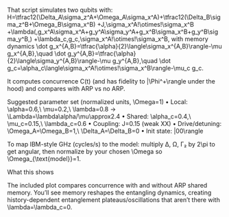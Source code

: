 That script simulates two qubits with:
H=\tfrac12(\Delta_A\sigma_z^A+\Omega_A\sigma_x^A)+\tfrac12(\Delta_B\sigma_z^B+\Omega_B\sigma_x^B)
+J\,\sigma_x^A\!\otimes\!\sigma_x^B
+\lambda(\,g_x^A\sigma_x^A+g_y^A\sigma_y^A+g_x^B\sigma_x^B+g_y^B\sigma_y^B\,)
+\lambda_c\,g_c\,\sigma_x^A\!\otimes\!\sigma_x^B,
with memory dynamics
\dot g_x^{A,B}=\tfrac{\alpha}{2}\langle\sigma_x^{A,B}\rangle-\mu g_x^{A,B},\quad
\dot g_y^{A,B}=\tfrac{\alpha}{2}\langle\sigma_y^{A,B}\rangle-\mu g_y^{A,B},\quad
\dot g_c=\alpha_c\langle\sigma_x^A\!\otimes\!\sigma_x^B\rangle-\mu_c g_c.

It computes concurrence C(t) (and has fidelity to |\Phi^+\rangle under the hood) and compares with ARP vs no ARP.

Suggested parameter set (normalized units, \Omega=1)
	•	Local: \alpha=0.6,\ \mu=0.2,\ \lambda=0.8  → \Lambda=\lambda\alpha/\mu\approx2.4
	•	Shared: \alpha_c=0.4,\ \mu_c=0.15,\ \lambda_c=0.6
	•	Coupling: J=0.15 (weak XX)
	•	Drive/detuning: \Omega_A=\Omega_B=1,\ \Delta_A=\Delta_B=0
	•	Init state: |00\rangle

To map IBM-style GHz (cycles/s) to the model: multiply Δ, Ω, Γ₂ by 2\pi to get angular, then normalize by your chosen \Omega so \Omega_{\text{model}}=1.

What this shows

The included plot compares concurrence with and without ARP shared memory. You’ll see memory reshapes the entangling dynamics, creating history-dependent entanglement plateaus/oscillations that aren’t there with \lambda=\lambda_c=0.
